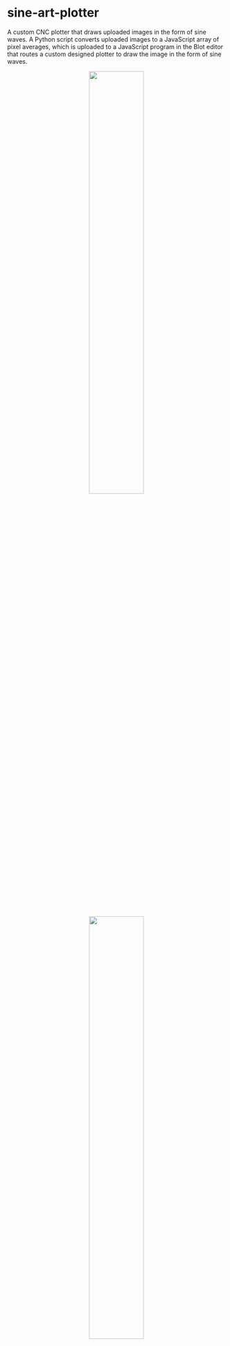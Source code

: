 # sine-art-plotter
A custom CNC plotter that draws uploaded images in the form of sine waves. A Python script converts uploaded images to a JavaScript array of pixel averages, which is uploaded to a JavaScript program in the Blot editor that routes a custom designed plotter to draw the image in the form of sine waves.
<p align = "center">
  <img src="https://github.com/user-attachments/assets/a3860c6d-3563-4ea2-bfee-2596067af19d" width=50% height=50%>
  <img src="https://github.com/user-attachments/assets/99daca20-1d7c-4cf4-90fe-91cdc40d2073" width=50% height=50%>
  <img src="https://github.com/user-attachments/assets/2ba898a8-81b1-4973-987b-5844f3d455cc" width=50% height=50%>
  <img src="https://github.com/user-attachments/assets/e400f7e2-6695-4178-888a-50651da0ca39" width=50% height=50%>
</p>
